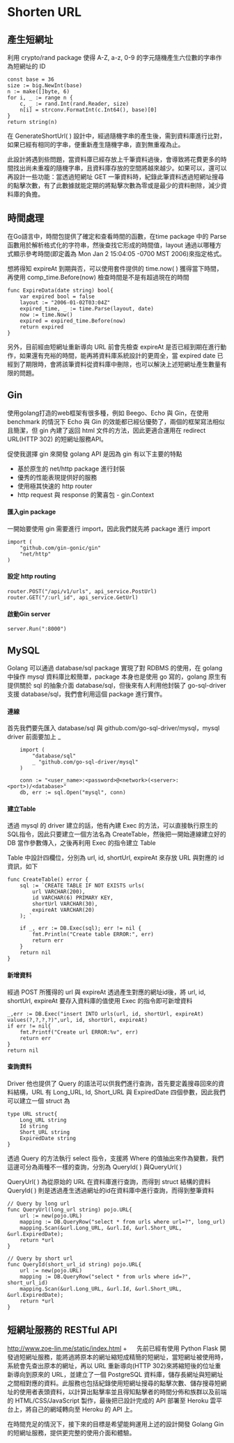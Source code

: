 # Shorten URL

## 產生短網址
利用 crypto/rand package 使得 A-Z, a-z, 0-9 的字元隨機產生六位數的字串作為短網址的 ID
```
const base = 36
size := big.NewInt(base)
n := make([]byte, 6)
for i, _ := range n {
    c, _ := rand.Int(rand.Reader, size)
    n[i] = strconv.FormatInt(c.Int64(), base)[0]
}
return string(n)
```
在 GenerateShortUrl( ) 設計中，經過隨機字串的產生後，需到資料庫進行比對，如果已經有相同的字串，便重新產生隨機字串，直到無重複為止。

此設計將遇到些問題，當資料庫已經存放上千筆資料過後，會導致將花費更多的時間找出尚未重複的隨機字串，且資料庫存放的空間將越來越少。如果可以，還可以再設計一些功能：當透過短網址 GET 一筆資料時，紀錄此筆資料透過短網址搜尋的點擊次數，有了此數據就能定期的將點擊次數為零或是最少的資料刪除，減少資料庫的負擔。

## 時間處理
在Go語言中，時間包提供了確定和查看時間的函數，在time package 中的 Parse 函數用於解析格式化的字符串，然後查找它形成的時間值，layout 通過以哪種方式顯示參考時間(即定義為 Mon Jan 2 15:04:05 -0700 MST 2006)來指定格式。

想將得知 expireAt 到期與否，可以使用套件提供的 time.now( ) 獲得當下時間，再使用 comp_time.Before(now) 檢查時間是不是有超過現在的時間
```
func ExpireData(date string) bool{
	var expired bool = false
	layout := "2006-01-02T03:04Z"
	expired_time, _ := time.Parse(layout, date)
	now := time.Now()
	expired = expired_time.Before(now)
	return expired
}
```

另外，目前經由短網址重新導向 URL 前會先檢查 expireAt 是否已經到期在進行動作，如果還有充裕的時間，能再將資料庫系統設計的更周全，當 expired date 已經到了期限時，會將該筆資料從資料庫中刪除，也可以解決上述短網址產生數量有限的問題。

## Gin
使用golang打造的web框架有很多種，例如 Beego、Echo 與 Gin，在使用 benchmark 的情況下 Echo 與 Gin 的效能都已經佔優勢了，兩個的框架寫法相似且簡潔，但 gin 內建了返回 html 文件的方法，因此更適合運用在 redirect URL(HTTP 302) 的短網址服務API。

促使我選擇 gin 來開發 golang API 是因為 gin 有以下主要的特點
* 基於原生的 net/http package 進行封裝
* 優秀的性能表現提供好的服務
* 使用極其快速的 http router
* http request 與 response 的驚喜包 - gin.Context


#### 匯入gin package
一開始要使用 gin 需要進行 import，因此我們就先將 package 進行 import
```
import (
    "github.com/gin-gonic/gin"
    "net/http"
)
```
#### 設定 http routing
```
router.POST("/api/v1/urls", api_service.PostUrl)
router.GET("/:url_id", api_service.GetUrl)
```
#### 啟動Gin server
```
server.Run(":8000")
```

## MySQL
Golang 可以通過 database/sql package 實現了對 RDBMS 的使用，在 golang 中操作 mysql 資料庫比較簡單，package 本身也是使用 go 寫的，golang 原生有提供關於 sql 的抽象介面 database/sql，但後來有人利用他封裝了 go-sql-driver 支援 database/sql，我們會利用這個 package 進行實作。
#### 連線
首先我們要先匯入 database/sql 與 github.com/go-sql-driver/mysql，mysql driver 前面要加上 _
```
    import (
        "database/sql"
        _ "github.com/go-sql-driver/mysql"
    )
```
```
	conn := "<user_name>:<password>@<network>(<server>:<port>)/<database>"
	db, err := sql.Open("mysql", conn)
```
#### 建立Table
透過 mysql 的 driver 建立的話，他有內建 Exec 的方法，可以直接執行原生的SQL指令，因此只要建立一個方法名為 CreateTable，然後把一開始連線建立好的 DB 當作參數傳入，之後再利用 Exec 的指令建立 Table

Table 中設計四欄位，分別為 url, id, shortUrl, expireAt 來存放 URL 與對應的 id 資訊，如下
```
func CreateTable() error {
	sql := `CREATE TABLE IF NOT EXISTS urls(
        url VARCHAR(200),
        id VARCHAR(6) PRIMARY KEY,
        shortUrl VARCHAR(30),
        expireAt VARCHAR(20)
	); `

	if _, err := DB.Exec(sql); err != nil {
		fmt.Println("Create table ERROR:", err)
		return err
	}
	return nil
}
```
#### 新增資料
經過 POST 所獲得的 url 與 expireAt 透過產生對應的網址id後，將 url, id, shortUrl, expireAt 要存入資料庫的值使用 Exec 的指令即可新增資料
```
_,err := DB.Exec("insert INTO urls(url, id, shortUrl, expireAt) values(?,?,?,?)",url, id, shortUrl, expireAt)
if err != nil{
    fmt.Printf("Create url ERROR:%v", err)
    return err
}
return nil
```
#### 查詢資料
Driver 他也提供了 Query 的語法可以供我們進行查詢，首先要定義搜尋回來的資料結構，URL 有 Long_URL, Id, Short_URL 與 ExpiredDate 四個參數，因此我們可以建立一個 struct 為
```
type URL struct{
	Long_URL string 
	Id string 
	Short_URL string 
	ExpiredDate string 
}
```
透過 Query 的方法執行 select 指令，支援將 Where 的值抽出來作為變數，我們這邊可分為兩種不一樣的查詢，分別為 QueryId( ) 與QueryUrl( )

QueryUrl( ) 為從原始的 URL 在資料庫進行查詢，而得到 struct 結構的資料
QueryId( ) 則是透過產生透過網址的id在資料庫中進行查詢，而得到整筆資料
```
// Query by long url
func QueryUrl(long_url string) pojo.URL{
	url := new(pojo.URL)
	mapping := DB.QueryRow("select * from urls where url=?", long_url)
	mapping.Scan(&url.Long_URL, &url.Id, &url.Short_URL, &url.ExpiredDate);
	return *url
}

// Query by short url
func QueryId(short_url_id string) pojo.URL{
	url := new(pojo.URL)
	mapping := DB.QueryRow("select * from urls where id=?", short_url_id)
	mapping.Scan(&url.Long_URL, &url.Id, &url.Short_URL, &url.ExpiredDate);
	return *url
}
```

## 短網址服務的 RESTful API 
<http://www.zoe-lin.me/static/index.html> + `  `
先前已經有使用 Python Flask 開發過短網址服務，能將過將原本的網址縮短成精簡的短網址，當短網址被使用時，系統會先查出原本的網址，再以 URL 重新導向(HTTP 302)來將縮短後的位址重新導向到原來的 URL，並建立了一個 PostgreSQL 資料庫，儲存⻑網址與短網址之間相對應的資料。此服務也包括紀錄使用短網址搜尋的點擊次數、儲存搜尋短網址的使用者表頭資料，以計算出點擊率並且得知點擊者的時間分佈和族群以及前端的 HTML/CSS/JavaScript 製作，最後把已設計完成的 API 部署至 Heroku 雲平台上，將自己的網域轉向至 Heroku 的 API 上。

在時間充足的情況下，接下來的目標是希望能夠運用上述的設計開發 Golang Gin 的短網址服務，提供更完整的使用介面和體驗。